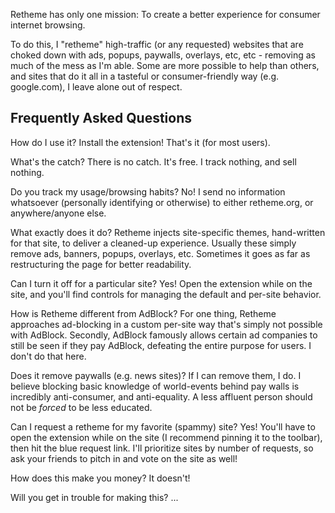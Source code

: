 <script>
  import QA from '../misc/QA.svelte'
</script>

Retheme has only one mission: To create a better experience for consumer internet browsing.

To do this, I "retheme" high-traffic (or any requested) websites that are choked down with ads, popups, paywalls, overlays, etc, etc - removing as much of the mess as I'm able.  Some are more possible to help than others, and sites that do it all in a tasteful or consumer-friendly way (e.g. google.com), I leave alone out of respect.

## Frequently Asked Questions

<QA>How do I use it?</QA>
<QA type="answer">Install the extension!  That's it (for most users).</QA>

<QA>What's the catch?</QA>
<QA type="answer">There is no catch. It's free. I track nothing, and sell nothing.</QA>

<QA>Do you track my usage/browsing habits?</QA>
<QA type="answer">
  No!  I send no information whatsoever (personally identifying or otherwise) to either retheme.org, or anywhere/anyone else.
</QA>

<QA>What exactly does it do?</QA>
<QA type="answer">Retheme injects site-specific themes, hand-written for that site, to deliver a cleaned-up experience. Usually these simply remove ads, banners, popups, overlays, etc.  Sometimes it goes as far as restructuring the page for better readability.</QA>

<QA>Can I turn it off for a particular site?</QA>
<QA type="answer">Yes!  Open the extension while on the site, and you'll find controls for managing the default and per-site behavior.</QA>

<QA>How is Retheme different from AdBlock?</QA>
<QA type="answer">For one thing, Retheme approaches ad-blocking in a custom per-site way that's simply not possible with AdBlock.  Secondly, AdBlock famously allows certain ad companies to still be seen if they pay AdBlock, defeating the entire purpose for users.  I don't do that here.</QA>

<QA>Does it remove paywalls (e.g. news sites)?</QA>
<QA type="answer">If I can remove them, I do. I believe blocking basic knowledge of world-events behind pay walls is incredibly anti-consumer, and anti-equality.  A less affluent person should not be *forced* to be less educated.</QA>

<QA>Can I request a retheme for my favorite (spammy) site?</QA>
<QA type="answer">Yes!  You'll have to open the extension while on the site (I recommend pinning it to the toolbar), then hit the blue request link.  I'll prioritize sites by number of requests, so ask your friends to pitch in and vote on the site as well!</QA>

<QA>How does this make you money?</QA>
<QA type="answer">It doesn't!</QA>

<QA>Will you get in trouble for making this?</QA>
<QA type="answer">...</QA>

